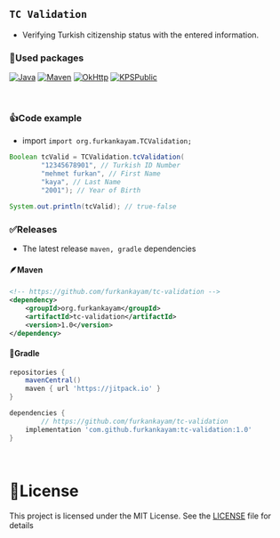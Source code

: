 ## `TC Validation`

- Verifying Turkish citizenship status with the entered information.

### 📑Used packages

[![Java](https://img.shields.io/badge/java-17.0-000?style=for-the-badge&logo=openjdk&logoColor=white&color=FF9A00)](https://www.java.com/en/)
[![Maven](https://img.shields.io/badge/Maven-3.9-000?style=for-the-badge&logo=apache-maven&logoColor=white&color=C71A36)](https://maven.apache.org/)
[![OkHttp](https://img.shields.io/badge/OkHttp-4.10-000?style=for-the-badge&logo=okta&logoColor=white&color=4479A1)](https://square.github.io/okhttp/)
[![KPSPublic](https://img.shields.io/badge/KPSPublic-1.0-000?style=for-the-badge&logo=keenetic&logoColor=white&color=0E3A2F)](https://tckimlik.nvi.gov.tr/Service/KPSPublic.asmx)

<br>

### 👍Code example

- import `import org.furkankayam.TCValidation;`

```java
Boolean tcValid = TCValidation.tcValidation(
        "12345678901", // Turkish ID Number
        "mehmet furkan", // First Name
        "kaya", // Last Name
        "2001"); // Year of Birth

System.out.println(tcValid); // true-false
```

### ✅Releases

- The latest release `maven, gradle` dependencies

#### 🪶Maven

```xml
<!-- https://github.com/furkankayam/tc-validation -->
<dependency>
    <groupId>org.furkankayam</groupId>
    <artifactId>tc-validation</artifactId>
    <version>1.0</version>
</dependency>
```

#### 🐘Gradle

```groovy
repositories {
	mavenCentral()
	maven { url 'https://jitpack.io' }
}

dependencies {
        // https://github.com/furkankayam/tc-validation
	implementation 'com.github.furkankayam:tc-validation:1.0'
}
```

<br>

# 📖License

This project is licensed under the MIT License. See the [LICENSE](LICENSE) file for details
